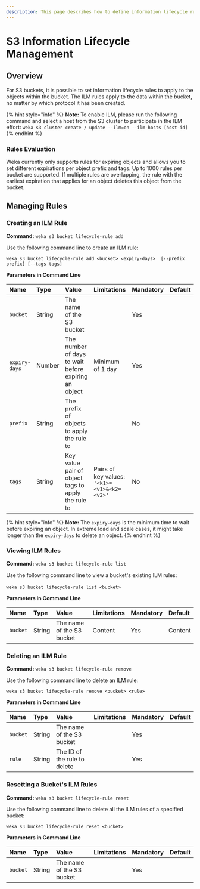 ```yaml
---
description: This page describes how to define information lifecycle rules for S3 buckets.
---
```


# S3 Information Lifecycle Management

## Overview

For S3 buckets, it is possible to set information lifecycle rules to apply to the objects within the bucket. The ILM rules apply to the data within the bucket, no matter by which protocol it has been created.

{% hint style="info" %}
**Note:** To enable ILM, please run the following command and select a host from the S3 cluster to participate in the ILM effort: `weka s3 cluster create / update --ilm=on --ilm-hosts [host-id]`
{% endhint %}

### Rules Evaluation

Weka currently only supports rules for expiring objects and allows you to set different expirations per object prefix and tags. Up to 1000 rules per bucket are supported. If multiple rules are overlapping, the rule with the earliest expiration that applies for an object deletes this object from the bucket.

## Managing Rules

### Creating an ILM Rule

**Command:** `weka s3 bucket lifecycle-rule add`

Use the following command line to create an ILM rule:

`weka s3 bucket lifecycle-rule add <bucket> <expiry-days>  [--prefix prefix] [--tags tags]`

**Parameters in Command Line**

| **Name** | **Type** | **Value** | **Limitations** | **Mandatory** | **Default** |
| :--- | :--- | :--- | :--- | :--- | :--- |
| `bucket` | String | The name of the S3 bucket |  | Yes |  |
| `expiry-days` | Number | The number of days to wait before expiring an object | Minimum of 1 day | Yes |  |
| `prefix` | String | The prefix of objects to apply the rule to |  | No |  |
| `tags` | String | Key value pair of object tags to apply the rule to | Pairs of key values: `'<k1>=<v1>&<k2=<v2>'` | No |  |

{% hint style="info" %}
**Note:** The `expiry-days` is the minimum time to wait before expiring an object. In extreme load and scale cases, it might take longer than the `expiry-days` to delete an object.
{% endhint %}

### Viewing ILM Rules <a id="viewing-ilm-rules"></a>

**Command:** `weka s3 bucket lifecycle-rule list`‌

Use the following command line to view a bucket's existing ILM rules:‌

`weka s3 bucket lifecycle-rule list <bucket>`‌

**Parameters in Command Line**

| **Name** | **Type** | **Value** | **Limitations** | **Mandatory** | **Default** |
| :--- | :--- | :--- | :--- | :--- | :--- |
| `bucket` | String | The name of the S3 bucket | ​Content | Yes | ​Content |

### Deleting an ILM Rule

**Command:** `weka s3 bucket lifecycle-rule remove`

Use the following command line to delete an ILM rule:

`weka s3 bucket lifecycle-rule remove <bucket> <rule>`

**Parameters in Command Line**

| **Name** | **Type** | **Value** | **Limitations** | **Mandatory** | **Default** |
| :--- | :--- | :--- | :--- | :--- | :--- |
| `bucket` | String | The name of the S3 bucket |  | Yes |  |
| `rule` | String | The ID of the rule to delete |  | Yes |  |

### Resetting a Bucket's ILM Rules

**Command:** `weka s3 bucket lifecycle-rule reset`

Use the following command line to delete all the ILM rules of a specified bucket:

`weka s3 bucket lifecycle-rule reset <bucket>`

**Parameters in Command Line**

| **Name** | **Type** | **Value** | **Limitations** | **Mandatory** | **Default** |
| :--- | :--- | :--- | :--- | :--- | :--- |
| `bucket` | String | The name of the S3 bucket |  | Yes |  |

